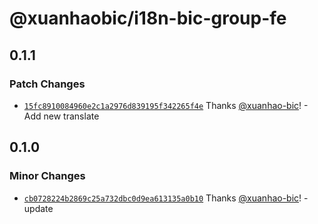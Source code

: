 # @xuanhaobic/i18n-bic-group-fe

## 0.1.1

### Patch Changes

- [`15fc8910084960e2c1a2976d839195f342265f4e`](https://github.com/xuanhao-bic/weblate-test/commit/15fc8910084960e2c1a2976d839195f342265f4e) Thanks [@xuanhao-bic](https://github.com/xuanhao-bic)! - Add new translate

## 0.1.0

### Minor Changes

- [`cb0728224b2869c25a732dbc0d9ea613135a0b10`](https://github.com/xuanhao-bic/weblate-test/commit/cb0728224b2869c25a732dbc0d9ea613135a0b10) Thanks [@xuanhao-bic](https://github.com/xuanhao-bic)! - update
